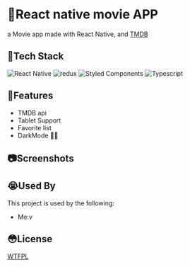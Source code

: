

# 🤯React native movie APP


a Movie app made with React Native, and [TMDB](https://www.themoviedb.org/documentation/api)



## 🥵Tech Stack

![React Native](https://img.shields.io/badge/react_native-%2320232a.svg?style=for-the-badge&logo=react&logoColor=%2361DAFB) ![redux](https://img.shields.io/badge/Redux-593D88?style=for-the-badge&logo=redux&logoColor=white) ![Styled Components](https://img.shields.io/badge/styled--components-DB7093?style=for-the-badge&logo=styled-components&logoColor=white) ![Typescript](https://img.shields.io/badge/TypeScript-007ACC?style=for-the-badge&logo=typescript&logoColor=white) 

 
## 🦄Features

- TMDB api
- Tablet Support
- Favorite list
- DarkMode 🐱‍👤



## 📷Screenshots




  
## 😭Used By

This project is used by the following:

- Me:v

  
## 😳License

[WTFPL](http://www.wtfpl.net/about/)

  
